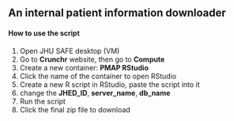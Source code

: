 ## An internal patient information downloader

#### How to use the script
1. Open JHU SAFE desktop (VM)
2. Go to **Crunchr** website, then go to **Compute**
3. Create a new container: **PMAP RStudio**
4. Click the name of the container to open RStudio
5. Create a new R script in RStudio, paste the script into it
6. change the **JHED_ID**, **server_name**, **db_name**
7. Run the script
8. Click the final zip file to download
